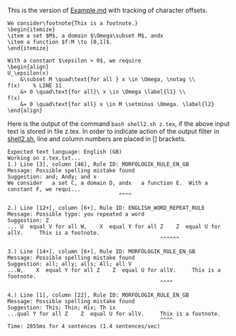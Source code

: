 This is the version of [Example.md](Example.md) with tracking
of character offsets.
```
We consider\footnote{Thix is a footnote.}
\begin{itemize}
\item a set $M$, a domain $\Omega\subset M$, andx
\item a function $f:M \to [0,1]$.
\end{itemize}

With a constant $\epsilon > 0$, we require
\begin{align}
U_\epsilon(x)
    &\subset M \quad\text{for all } x \in \Omega, \notag \\
f(x)    % LINE 11
    &> 0 \quad\text{for all}\ x \in \Omega \label{l1} \\
f(x)
    &= 0 \quad\text{for all} x \in M \setminus \Omega. \label{l2}
\end{align}
```
Here is the output of the command `bash shell2.sh z.tex`, if the above input
text is stored in file z.tex.
In order to indicate action of the output filter in [shell2.sh](shell2.sh),
line and column numbers are placed in \[\] brackets.
```
Expected text language: English (GB)
Working on z.tex.txt...
1.) Line [3], column [46], Rule ID: MORFOLOGIK_RULE_EN_GB
Message: Possible spelling mistake found
Suggestion: and; Andy; and x
We consider   a set C, a domain D, andx   a function E.  With a constant F, we requi...
                                   ^^^^                                             

2.) Line [12+], column [6+], Rule ID: ENGLISH_WORD_REPEAT_RULE
Message: Possible typo: you repeated a word
Suggestion: Z
... U  equal V for all W,    X  equal Y for all Z    Z  equal U for allV.     Thix is a footnote. 
                                                ^^^^^^                                            

3.) Line [14+], column [6+], Rule ID: MORFOLOGIK_RULE_EN_GB
Message: Possible spelling mistake found
Suggestion: all; ally; alls; All; all V
...W,    X  equal Y for all Z    Z  equal U for allV.     Thix is a footnote. 
                                                ^^^^                          

4.) Line [1], column [22], Rule ID: MORFOLOGIK_RULE_EN_GB
Message: Possible spelling mistake found
Suggestion: This; Thin; Hix; Th ix
...qual Y for all Z    Z  equal U for allV.     Thix is a footnote. 
                                                ^^^^                
Time: 2855ms for 4 sentences (1.4 sentences/sec)
```

